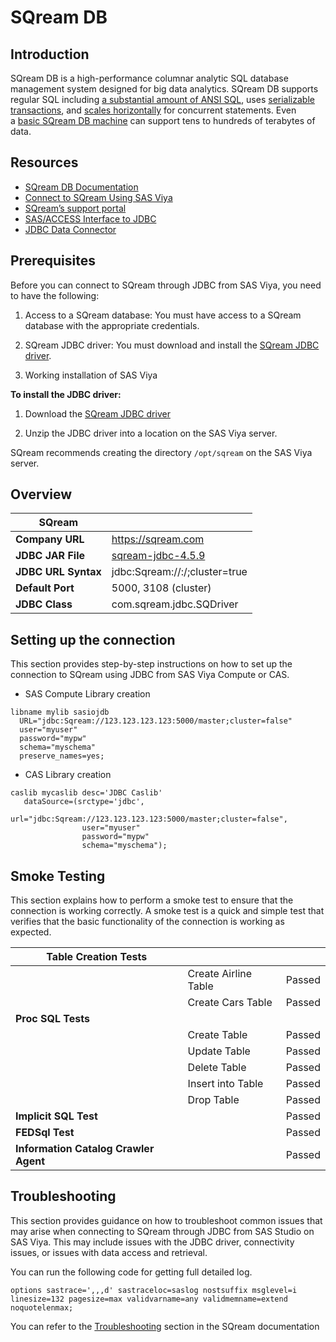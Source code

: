 # SQream DB

## Introduction

SQream DB is a high-performance columnar analytic SQL database management system designed for big data analytics. SQream DB supports regular SQL including [a substantial amount of ANSI SQL](https://docs.sqream.com/en/latest/reference/sql_feature_support.html#sql-feature-support), uses [serializable transactions](https://docs.sqream.com/en/latest/feature_guides/transactions.html#transactions), and [scales horizontally](https://docs.sqream.com/en/latest/feature_guides/concurrency_and_scaling_in_sqream.html#concurrency-and-scaling-in-sqream) for concurrent statements. Even a [basic SQream DB machine](https://docs.sqream.com/en/latest/getting_started/hardware_guide.html#hardware-guide) can support tens to hundreds of terabytes of data.

## Resources

- [SQream DB Documentation](https://docs.sqream.com/en/latest/index.html)
- [Connect to SQream Using SAS Viya](https://docs.sqream.com/en/latest/connecting_to_sqream/client_platforms/sas_viya.html)
- [SQream’s support portal](https://sqream.atlassian.net/servicedesk/)
- [SAS/ACCESS Interface to JDBC](https://go.documentation.sas.com/doc/en/pgmsascdc/v_038/acreldb/n1usgr00wc9cvln1gnyp1807qu17.htm)
- [JDBC Data Connector](https://go.documentation.sas.com/doc/en/pgmsascdc/v_038/casref/n1ldk5vubre9oen10bdqoqkfc1y7.htm)

## Prerequisites

Before you can connect to SQream through JDBC from  SAS Viya, you need to have the following:

1. Access to a SQream database: You must have access to a SQream database with the appropriate credentials.

2. SQream JDBC driver: You must download and install the [SQream JDBC driver](https://sq-ftp-public.s3.amazonaws.com/sqream-jdbc-4.5.9.jar). 

3. Working installation of SAS Viya

**To install the JDBC driver:**

1. Download the [SQream JDBC driver](https://sq-ftp-public.s3.amazonaws.com/sqream-jdbc-4.5.9.jar)

2. Unzip the JDBC driver into a location on the SAS Viya server.

SQream recommends creating the directory `/opt/sqream` on the SAS Viya server.

## Overview

| SQream              |                                                                                   |
| ------------------- | --------------------------------------------------------------------------------- |
| **Company URL**     | https://sqream.com                                                                |
| **JDBC JAR File**   | [sqream-jdbc-4.5.9](https://sq-ftp-public.s3.amazonaws.com/sqream-jdbc-4.5.9.jar) |
| **JDBC URL Syntax** | jdbc:Sqream://<endpoint>:<port>/<database>;cluster=true                           |
| **Default Port**    | 5000, 3108 (cluster)                                                              |
| **JDBC Class**      | com.sqream.jdbc.SQDriver                                                          |

## Setting up the connection

This section provides step-by-step instructions on how to set up the connection to SQream using JDBC from SAS Viya Compute or CAS.

- SAS Compute Library creation

```sas
libname mylib sasiojdb
  URL="jdbc:Sqream://123.123.123.123:5000/master;cluster=false"
  user="myuser"
  password="mypw"
  schema="myschema"
  preserve_names=yes;
```

- CAS Library creation

```sas
caslib mycaslib desc='JDBC Caslib'
   dataSource=(srctype='jdbc',
                url="jdbc:Sqream://123.123.123.123:5000/master;cluster=false",
                user="myuser"
                password="mypw"
                schema="myschema");
```

## Smoke Testing

This section explains how to perform a smoke test to ensure that the connection is working correctly. A smoke test is a quick and simple test that verifies that the basic functionality of the connection is working as expected.

| Table Creation Tests                  |                      |     |
| ------------------------------------- | -------------------- | --- |
|                                       | Create Airline Table | Passed  |
|                                       | Create Cars Table    | Passed  |
| **Proc SQL Tests**                    |                      |     |
|                                       | Create Table         | Passed  |
|                                       | Update Table         | Passed  |
|                                       | Delete Table         | Passed  |
|                                       | Insert into Table    | Passed  |
|                                       | Drop Table           | Passed  |
| **Implicit SQL Test**                 |                      | Passed  |
| **FEDSql Test**                       |                      | Passed  |
| **Information Catalog Crawler Agent** |                      | Passed  |

## Troubleshooting

This section provides guidance on how to troubleshoot common issues that may arise when connecting to SQream through JDBC from SAS Studio on SAS Viya. This may include issues with the JDBC driver, connectivity issues, or issues with data access and retrieval.

You can run the following code for getting full detailed log.

```sas
options sastrace=',,,d' sastraceloc=saslog nostsuffix msglevel=i
linesize=132 pagesize=max validvarname=any validmemname=extend noquotelenmax;
```

You can refer to the [Troubleshooting](https://docs.sqream.com/en/latest/connecting_to_sqream/client_platforms/sas_viya.html#troubleshooting-sas-viya) section in the SQream documentation
